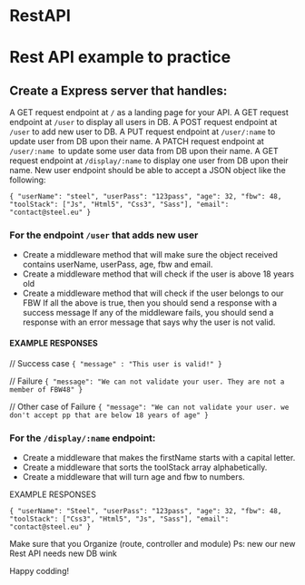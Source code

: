 # RestAPI

# Rest API example to practice

## Create a Express server that handles:

A GET request endpoint at `/` as a landing page for your API.
A GET request endpoint at `/user` to display all users in DB.
A POST request endpoint at `/user` to add new user to DB.
A PUT request endpoint at `/user/:name` to update user from DB upon their name.
A PATCH request endpoint at `/user/:name `to update some user data from DB upon their name.
A GET request endpoint at `/display/:name` to display one user from DB upon their name.
New user endpoint should be able to accept a JSON object like the following:

`{ "userName": "steel", "userPass": "123pass", "age": 32, "fbw": 48, "toolStack": ["Js", "Html5", "Css3", "Sass"], "email": "contact@steel.eu" }`

### For the endpoint `/user` that adds new user

- Create a middleware method that will make sure the object received contains userName, userPass, age, fbw and email.
- Create a middleware method that will check if the user is above 18 years old
- Create a middleware method that will check if the user belongs to our FBW
  If all the above is true, then you should send a response with a success message
  If any of the middleware fails, you should send a response with an error message that says why the user is not valid.

#### EXAMPLE RESPONSES

// Success case
`{ "message" : "This user is valid!" }`

// Failure
`{ "message": "We can not validate your user. They are not a member of FBW48" }`

// Other case of Failure
`{ "message": "We can not validate your user. we don't accept pp that are below 18 years of age" }`

### For the `/display/:name` endpoint:

- Create a middleware that makes the firstName starts with a capital letter.
- Create a middleware that sorts the toolStack array alphabetically.
- Create a middleware that will turn age and fbw to numbers.

EXAMPLE RESPONSES

`{ "userName": "Steel", "userPass": "123pass", "age": 32, "fbw": 48, "toolStack": ["Css3", "Html5", "Js", "Sass"], "email": "contact@steel.eu" }`

Make sure that you Organize (route, controller and module)
Ps: new our new Rest API needs new DB wink

Happy codding!
